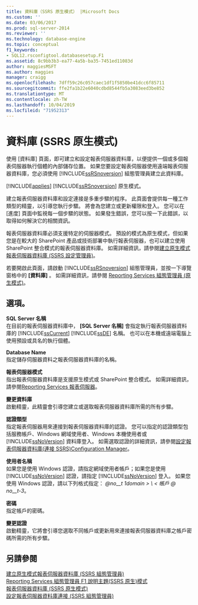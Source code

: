 ```yaml
---
title: 資料庫（SSRS 原生模式） |Microsoft Docs
ms.custom: ''
ms.date: 03/06/2017
ms.prod: sql-server-2014
ms.reviewer: ''
ms.technology: database-engine
ms.topic: conceptual
f1_keywords:
- SQL12.rsconfigtool.databasesetup.F1
ms.assetid: 8c9bb3b3-ea77-4a5b-ba35-7451ed11083d
author: maggiesMSFT
ms.author: maggies
manager: craigg
ms.openlocfilehash: 7dff59c26c057caec1df1f5850be41dcc6f85711
ms.sourcegitcommit: ffe2fa1b22e6040cdbd8544fb5a3083eed3be852
ms.translationtype: MT
ms.contentlocale: zh-TW
ms.lasthandoff: 10/04/2019
ms.locfileid: "71952313"
---
```

# <a name="database-ssrs-native-mode"></a>資料庫 (SSRS 原生模式)
  使用 [資料庫] 頁面，即可建立和設定報表伺服器資料庫，以便提供一個或多個報表伺服器執行個體的內部儲存位置。 如果您要設定報表伺服器使用遠端報表伺服器資料庫，您必須使用 [!INCLUDE[ssRSnoversion](../../includes/ssrsnoversion-md.md)] 組態管理員建立此資料庫。  
  
 [!INCLUDE[applies](../../includes/applies-md.md)] [!INCLUDE[ssRSnoversion](../../includes/ssrsnoversion-md.md)] 原生模式。  
  
 建立報表伺服器資料庫和設定連接是多重步驟的程序。 此頁面會提供每一種工作類型的精靈，以引導您執行步驟。 將會為您建立或更新權限和登入。 您可以在 [進度] 頁面中監視每一個步驟的狀態。 如果發生錯誤，您可以按一下此錯誤，以取得如何解決它的相關資訊。  
  
 報表伺服器資料庫必須支援特定的伺服器模式。 預設的模式為原生模式，但如果您是在較大的 SharePoint 產品或技術部署中執行報表伺服器，也可以建立使用 SharePoint 整合模式的報表伺服器資料庫。 如需詳細資訊，請參閱[建立原生模式報表伺服器資料庫 &#40;SSRS 設定管理員&#41;](../../reporting-services/install-windows/ssrs-report-server-create-a-native-mode-report-server-database.md)。  
  
 若要開啟此頁面，請啟動 [!INCLUDE[ssRSnoversion](../../includes/ssrsnoversion-md.md)] 組態管理員，並按一下導覽窗格中的 **[資料庫]** 。 如需詳細資訊，請參閱 [Reporting Services 組態管理員 &#40;原生模式&#41;](../../../2014/sql-server/install/reporting-services-configuration-manager-native-mode.md)。  
  
## <a name="options"></a>選項。  
 **SQL Server 名稱**  
 在目前的報表伺服器資料庫中， **[SQL Server 名稱]** 會指定執行報表伺服器資料庫的 [!INCLUDE[ssCurrent](../../includes/sscurrent-md.md)] [!INCLUDE[ssDE](../../includes/ssde-md.md)] 名稱。 也可以在本機或遠端電腦上使用預設或具名的執行個體。  
  
 **Database Name**  
 指定儲存伺服器資料之報表伺服器資料庫的名稱。  
  
 **報表伺服器模式**  
 指出報表伺服器資料庫是支援原生模式或 SharePoint 整合模式。 如需詳細資訊，請參閱[Reporting Services 報表伺服器](../../../2014/reporting-services/reporting-services-report-server.md)。  
  
 **變更資料庫**  
 啟動精靈，此精靈會引導您建立或選取報表伺服器資料庫所需的所有步驟。  
  
 **認證類型**  
 指定報表伺服器用來連接到報表伺服器資料庫的認證。 您可以指定的認證類型包括服務帳戶、Windows 網域使用者、Windows 本機使用者或 [!INCLUDE[ssNoVersion](../../includes/ssnoversion-md.md)] 資料庫登入。 如需選取認證的詳細資訊，請參閱[設定報表伺服器資料庫&#40;連接 SSRS&#41;Configuration Manager](../../../2014/sql-server/install/configure-a-report-server-database-connection-ssrs-configuration-manager.md)。  
  
 **使用者名稱**  
 如果您是使用 Windows 認證，請指定網域使用者帳戶；如果您是使用 [!INCLUDE[ssNoVersion](../../includes/ssnoversion-md.md)] 認證，請指定 [!INCLUDE[ssNoVersion](../../includes/ssnoversion-md.md)] 登入。 如果您使用 Windows 認證，請以下列格式指定： *@no__t 1domain > \\ < 帳戶 @ no__t-3*。  
  
 **密碼**  
 指定帳戶的密碼。  
  
 **變更認證**  
 啟動精靈，它將會引導您選取不同帳戶或更新用來連接報表伺服器資料庫之帳戶密碼所需的所有步驟。  
  
## <a name="see-also"></a>另請參閱  
 [建立原生模式報表伺服器資料庫 &#40;SSRS 組態管理員&#41;](../../reporting-services/install-windows/ssrs-report-server-create-a-native-mode-report-server-database.md)   
 [Reporting Services 組態管理員 F1 說明主題&#40;SSRS 原生&#41;模式](../../../2014/sql-server/install/reporting-services-configuration-manager-f1-help-topics-ssrs-native-mode.md)   
 [報表伺服器資料庫 &#40;SSRS 原生模式&#41;](../../reporting-services/report-server/report-server-database-ssrs-native-mode.md)   
 [設定報表伺服器資料庫連接 &#40;SSRS 組態管理員&#41;](../../../2014/sql-server/install/configure-a-report-server-database-connection-ssrs-configuration-manager.md)  
  
  
